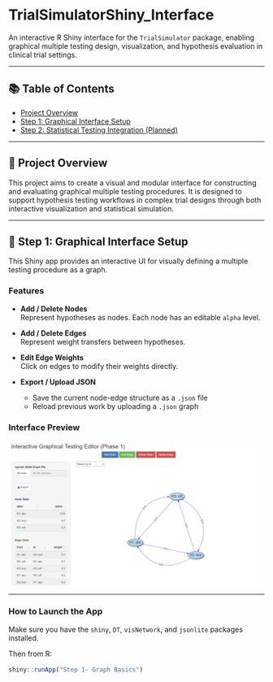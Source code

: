 # TrialSimulatorShiny_Interface

An interactive R Shiny interface for the `TrialSimulator` package, enabling graphical multiple testing design, visualization, and hypothesis evaluation in clinical trial settings.

---

## 📚 Table of Contents

- [Project Overview](#project-overview)
- [Step 1: Graphical Interface Setup](#step-1-graphical-interface-setup)
- [Step 2: Statistical Testing Integration (Planned)](#step-2-statistical-testing-integration-planned)

---

## 📍 Project Overview

This project aims to create a visual and modular interface for constructing and evaluating graphical multiple testing procedures. It is designed to support hypothesis testing workflows in complex trial designs through both interactive visualization and statistical simulation.

---

## 🔧 Step 1: Graphical Interface Setup

This Shiny app provides an interactive UI for visually defining a multiple testing procedure as a graph.

### Features

- **Add / Delete Nodes**  
  Represent hypotheses as nodes. Each node has an editable `alpha` level.

- **Add / Delete Edges**  
  Represent weight transfers between hypotheses.

- **Edit Edge Weights**  
  Click on edges to modify their weights directly.

- **Export / Upload JSON**  
  - Save the current node-edge structure as a `.json` file  
  - Reload previous work by uploading a `.json` graph


### Interface Preview

![Step 1 Graph Editor UI](images/step1_interface_screenshot.png)


---

### How to Launch the App

Make sure you have the `shiny`, `DT`, `visNetwork`, and `jsonlite` packages installed.

Then from R:

```r
shiny::runApp("Step 1- Graph Basics")
